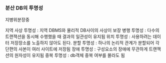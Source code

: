 ### 분산 DB의 투명성 
지병위분장중

지역 사상 투명성 : 지역 DBMS와 물리적 DB사이의 사상이 보장
병행 투명성 : 다수의 트랜잭션을 동시해 수행했을 때 결과의 일관성이 유지됨
위치 투명성 : 사용하려는 데이터 저장장소를 노출하지 않아도 된다.
분할 투명성 : 하나의 논리적 관계가 분할되어 각 단편의 사본이 여러 사이트에 저장됨
장애 투명성 : 구성요소의 장애에 무관하게 트랜잭션의 원자성이 유지됨
중복 투명성 : db객체 중복 여부를 몰라도 됨